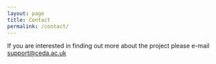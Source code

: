 ```yaml
---
layout: page
title: Contact
permalink: /contact/
---
```

If you are interested in finding out more about the project please e-mail <support@ceda.ac.uk>


